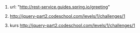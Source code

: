 1. url: "http://rest-service.guides.spring.io/greeting"

2. http://jquery-part2.codeschool.com/levels/1/challenges/1

3. kurs http://jquery-part2.codeschool.com/levels/1/challenges/1